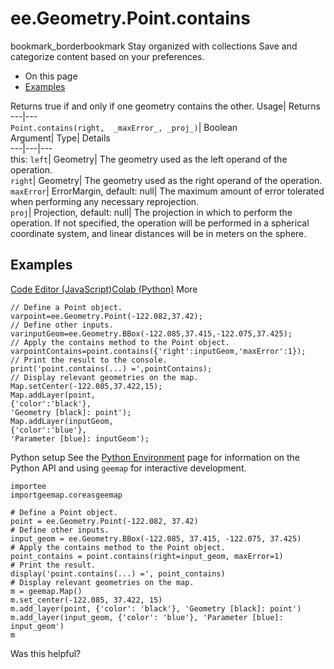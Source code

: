  
#  ee.Geometry.Point.contains 
bookmark_borderbookmark Stay organized with collections  Save and categorize content based on your preferences.
  * On this page
  * [Examples](https://developers.google.com/earth-engine/apidocs/ee-geometry-point-contains#examples)


Returns true if and only if one geometry contains the other. 
Usage| Returns  
---|---  
`Point.contains(right,  _maxError_, _proj_)`| Boolean  
Argument| Type| Details  
---|---|---  
this: `left`| Geometry| The geometry used as the left operand of the operation.  
`right`| Geometry| The geometry used as the right operand of the operation.  
`maxError`| ErrorMargin, default: null| The maximum amount of error tolerated when performing any necessary reprojection.  
`proj`| Projection, default: null| The projection in which to perform the operation. If not specified, the operation will be performed in a spherical coordinate system, and linear distances will be in meters on the sphere.  
## Examples
[Code Editor (JavaScript)](https://developers.google.com/earth-engine/apidocs/ee-geometry-point-contains#code-editor-javascript-sample)[Colab (Python)](https://developers.google.com/earth-engine/apidocs/ee-geometry-point-contains#colab-python-sample) More
```
// Define a Point object.
varpoint=ee.Geometry.Point(-122.082,37.42);
// Define other inputs.
varinputGeom=ee.Geometry.BBox(-122.085,37.415,-122.075,37.425);
// Apply the contains method to the Point object.
varpointContains=point.contains({'right':inputGeom,'maxError':1});
// Print the result to the console.
print('point.contains(...) =',pointContains);
// Display relevant geometries on the map.
Map.setCenter(-122.085,37.422,15);
Map.addLayer(point,
{'color':'black'},
'Geometry [black]: point');
Map.addLayer(inputGeom,
{'color':'blue'},
'Parameter [blue]: inputGeom');
```
Python setup
See the [ Python Environment](https://developers.google.com/earth-engine/guides/python_install) page for information on the Python API and using `geemap` for interactive development.
```
importee
importgeemap.coreasgeemap
```
```
# Define a Point object.
point = ee.Geometry.Point(-122.082, 37.42)
# Define other inputs.
input_geom = ee.Geometry.BBox(-122.085, 37.415, -122.075, 37.425)
# Apply the contains method to the Point object.
point_contains = point.contains(right=input_geom, maxError=1)
# Print the result.
display('point.contains(...) =', point_contains)
# Display relevant geometries on the map.
m = geemap.Map()
m.set_center(-122.085, 37.422, 15)
m.add_layer(point, {'color': 'black'}, 'Geometry [black]: point')
m.add_layer(input_geom, {'color': 'blue'}, 'Parameter [blue]: input_geom')
m
```

Was this helpful?
